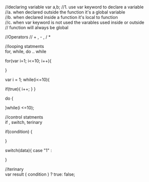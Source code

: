 //declaring variable 
var a,b;
//1. use var keyword  to declare a variable  
//a. when declared outside the function it's a global variable  
//b. when declared inside a function it's local to function  
//c. when var keyword is not used the varables used inside or outside  
//    function will always be global  

//Operators
// + ,  -  ,  / *  

//looping statments  
for, while, do ..  while

for(var i=1; i<=10; i++){

}

var i = 1;
while(i<=10){

if(true){
 i++; 
}
}


do 
{

}while(i <=10);


//control statments  
if , switch, terinary 

if(condition) { 

}

switch(data){
    case "1" :  

}

//terinary  
var result ( condition ) ? true: false; 
